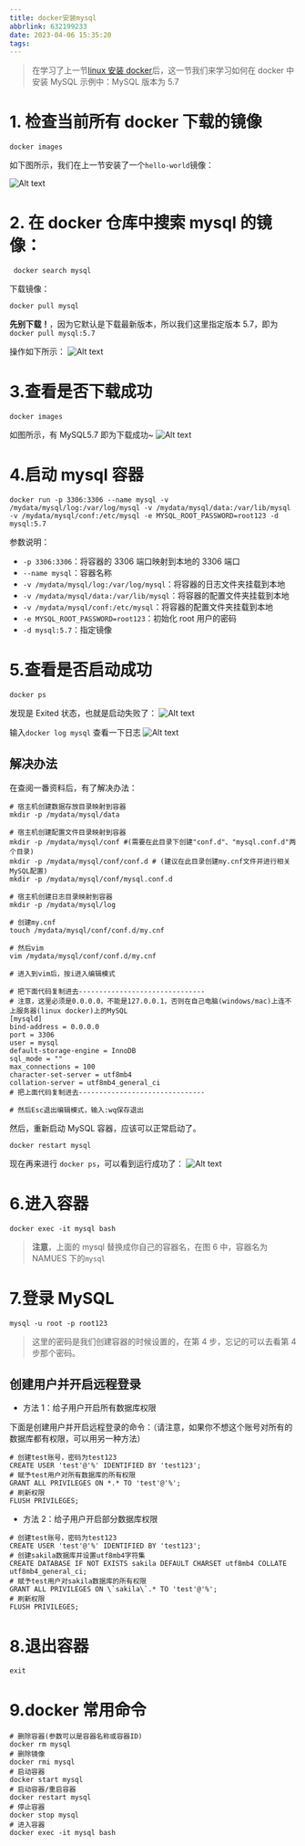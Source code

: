 ```yaml
---
title: docker安装mysql
abbrlink: 632199233
date: 2023-04-06 15:35:20
tags:
---
```


> 在学习了上一节[linux 安装 docker](https://rento666.github.io/posts/3219586390)后，这一节我们来学习如何在 docker 中安装 MySQL
> 示例中：MySQL 版本为 5.7

# 1. 检查当前所有 docker 下载的镜像

```shell
docker images
```

如下图所示，我们在上一节安装了一个`hello-world`镜像：

![Alt text](1.png)

# 2. 在 docker 仓库中搜索 mysql 的镜像：

```shell
 docker search mysql
```

下载镜像：

```shell
docker pull mysql
```

**先别下载！**，因为它默认是下载最新版本，所以我们这里指定版本 5.7，即为`docker pull mysql:5.7`

操作如下所示：
![Alt text](2.png)

# 3.查看是否下载成功

```shell
docker images
```

如图所示，有 MySQL5.7 即为下载成功~
![Alt text](3.png)

# 4.启动 mysql 容器

```shell
docker run -p 3306:3306 --name mysql -v /mydata/mysql/log:/var/log/mysql -v /mydata/mysql/data:/var/lib/mysql -v /mydata/mysql/conf:/etc/mysql -e MYSQL_ROOT_PASSWORD=root123 -d mysql:5.7
```

参数说明：

- `-p 3306:3306`：将容器的 3306 端口映射到本地的 3306 端口
- `--name mysql`：容器名称
- `-v /mydata/mysql/log:/var/log/mysql`：将容器的日志文件夹挂载到本地
- `-v /mydata/mysql/data:/var/lib/mysql`：将容器的配置文件夹挂载到本地
- `-v /mydata/mysql/conf:/etc/mysql`：将容器的配置文件夹挂载到本地
- `-e MYSQL_ROOT_PASSWORD=root123`：初始化 root 用户的密码
- `-d mysql:5.7`：指定镜像

# 5.查看是否启动成功

```shell
docker ps
```

发现是 Exited 状态，也就是启动失败了：
![Alt text](4.png)

输入`docker log mysql` 查看一下日志
![Alt text](5.png)

## 解决办法

在查阅一番资料后，有了解决办法：

```shell
# 宿主机创建数据存放目录映射到容器
mkdir -p /mydata/mysql/data

# 宿主机创建配置文件目录映射到容器
mkdir -p /mydata/mysql/conf #(需要在此目录下创建"conf.d"、"mysql.conf.d"两个目录)
mkdir -p /mydata/mysql/conf/conf.d # (建议在此目录创建my.cnf文件并进行相关MySQL配置)
mkdir -p /mydata/mysql/conf/mysql.conf.d

# 宿主机创建日志目录映射到容器
mkdir -p /mydata/mysql/log

# 创建my.cnf
touch /mydata/mysql/conf/conf.d/my.cnf

# 然后vim
vim /mydata/mysql/conf/conf.d/my.cnf

# 进入到vim后，按i进入编辑模式

# 把下面代码复制进去-------------------------------
# 注意，这里必须是0.0.0.0，不能是127.0.0.1，否则在自己电脑(windows/mac)上连不上服务器(linux docker)上的MySQL
[mysqld]
bind-address = 0.0.0.0
port = 3306
user = mysql
default-storage-engine = InnoDB
sql_mode = ""
max_connections = 100
character-set-server = utf8mb4
collation-server = utf8mb4_general_ci
# 把上面代码复制进去-------------------------------

# 然后Esc退出编辑模式，输入:wq保存退出
```

然后，重新启动 MySQL 容器，应该可以正常启动了。

```shell
docker restart mysql
```

现在再来进行 `docker ps`，可以看到运行成功了：
![Alt text](6.png)

# 6.进入容器

```shell
docker exec -it mysql bash
```

> **注意**，上面的 mysql 替换成你自己的容器名，在图 6 中，容器名为 NAMUES 下的`mysql`

# 7.登录 MySQL

```shell
mysql -u root -p root123
```

> 这里的密码是我们创建容器的时候设置的，在第 4 步，忘记的可以去看第 4 步那个密码。

## 创建用户并开启远程登录

- 方法 1：给子用户开启所有数据库权限

下面是创建用户并开启远程登录的命令：（请注意，如果你不想这个账号对所有的数据库都有权限，可以用另一种方法）

```shell
# 创建test账号，密码为test123
CREATE USER 'test'@'%' IDENTIFIED BY 'test123';
# 赋予test用户对所有数据库的所有权限
GRANT ALL PRIVILEGES ON *.* TO 'test'@'%';
# 刷新权限
FLUSH PRIVILEGES;
```

- 方法 2：给子用户开启部分数据库权限

```shell
# 创建test账号，密码为test123
CREATE USER 'test'@'%' IDENTIFIED BY 'test123';
# 创建sakila数据库并设置utf8mb4字符集
CREATE DATABASE IF NOT EXISTS sakila DEFAULT CHARSET utf8mb4 COLLATE utf8mb4_general_ci;
# 赋予test用户对sakila数据库的所有权限
GRANT ALL PRIVILEGES ON \`sakila\`.* TO 'test'@'%';
# 刷新权限
FLUSH PRIVILEGES;
```

# 8.退出容器

```shell
exit
```

# 9.docker 常用命令

```shell
# 删除容器(参数可以是容器名称或容器ID)
docker rm mysql
# 删除镜像
docker rmi mysql
# 启动容器
docker start mysql
# 启动容器/重启容器
docker restart mysql
# 停止容器
docker stop mysql
# 进入容器
docker exec -it mysql bash
```
